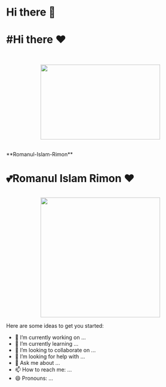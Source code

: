 # Hi there 👋  
 <h1 style="color;red"> #Hi there                 ❤</h1>
<p>&nbsp;</p><div class="separator" style="clear: both; text-align: center;"><a href="https://blogger.googleusercontent.com/img/b/R29vZ2xl/AVvXsEh0wXi8oIdPjtCE7viGpAjTaDHZF86RMO8jtgR3HjGDNhbxa34u8wGAgVasR6uZakopTEJHqA14Lpp-tc45mn89W2LJXDBLY1emmVM-uw_Cip8Dz77-NWmCetOTVtuaTh7TplyBELsEbTtCux4WlHz-Z1oOCsurE9DO63DzV9q_vXuHZJXUH9vHNg/s728/programmer-wallpaper-preview.jpg" imageanchor="1" style="margin-left: 1em; margin-right: 1em;"><img border="0" data-original-height="455" data-original-width="728" height="200" src="https://blogger.googleusercontent.com/img/b/R29vZ2xl/AVvXsEh0wXi8oIdPjtCE7viGpAjTaDHZF86RMO8jtgR3HjGDNhbxa34u8wGAgVasR6uZakopTEJHqA14Lpp-tc45mn89W2LJXDBLY1emmVM-uw_Cip8Dz77-NWmCetOTVtuaTh7TplyBELsEbTtCux4WlHz-Z1oOCsurE9DO63DzV9q_vXuHZJXUH9vHNg/s320/programmer-wallpaper-preview.jpg" width="320" /></a></div><br /><p></p>
**Romanul-Islam-Rimon**  
<h1 style="color;red">💕Romanul Islam Rimon                 ❤</h1>
<div class="separator" style="clear: both;"><a href="https://blogger.googleusercontent.com/img/b/R29vZ2xl/AVvXsEgOzvFlCubljQikPeLW6GrbvdncpwSF_m3cfSuSO-rq8kp_A1hDCepGFBzv7cv_jx6OOIlnQz30ClwOHlIMhv94veVZTDxfN6tL0GEEIJ5J-pPEhGeFWtki4qs_5ogpk1_zt3_MIuN23IZ9v4v6QsJvXtFG-4mRqJzB8cAQzIXjkyVui1eeM_-PDA/s1871/photo-1552288092-76e7d732366c.PNG" style="display: block; padding: 1em 0; text-align: center; "><img alt="" border="0" width="320" data-original-height="691" data-original-width="1871" src="https://blogger.googleusercontent.com/img/b/R29vZ2xl/AVvXsEgOzvFlCubljQikPeLW6GrbvdncpwSF_m3cfSuSO-rq8kp_A1hDCepGFBzv7cv_jx6OOIlnQz30ClwOHlIMhv94veVZTDxfN6tL0GEEIJ5J-pPEhGeFWtki4qs_5ogpk1_zt3_MIuN23IZ9v4v6QsJvXtFG-4mRqJzB8cAQzIXjkyVui1eeM_-PDA/s320/photo-1552288092-76e7d732366c.PNG"/></a></div>
Here are some ideas to get you started:

- 🔭 I’m currently working on ...
- 🌱 I’m currently learning ...
- 👯 I’m looking to collaborate on ...
- 🤔 I’m looking for help with ...
- 💬 Ask me about ...
- 📫 How to reach me: ...
- 😄 Pronouns: ... 
